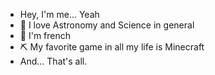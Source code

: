 - Hey, I'm me... Yeah
- 🌌 I love Astronomy and Science in general
- 🥖 I'm french
- ⛏ My favorite game in all my life is Minecraft
- And... That's all.

<!---
Luckipro/Luckipro is a ✨ special ✨ repository because its `README.md` (this file) appears on your GitHub profile.
You can click the Preview link to take a look at your changes.
--->
